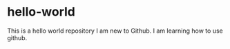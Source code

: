 # hello-world
This is a hello world repository
I am new to Github. I am learning how to use github.
